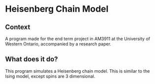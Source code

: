 # Heisenberg Chain Model

## Context 

A program made for the end term project in AM3911 at the University of Western Ontario, accompanied by a research paper.

## What does it do?

This program simulates a Heisenberg chain model. This is similar to the Ising model, except spins are 3 dimensional. 
